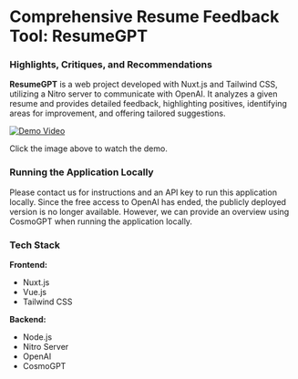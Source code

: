 # Comprehensive Resume Feedback Tool: ResumeGPT

### Highlights, Critiques, and Recommendations

**ResumeGPT** is a web project developed with Nuxt.js and Tailwind CSS, utilizing a Nitro server to communicate with OpenAI. It analyzes a given resume and provides detailed feedback, highlighting positives, identifying areas for improvement, and offering tailored suggestions.

[![Demo Video](https://img.youtube.com/vi/hoVU9gb7bGc/0.jpg)](https://www.youtube.com/watch?v=hoVU9gb7bGc)

Click the image above to watch the demo.

### Running the Application Locally

Please contact us for instructions and an API key to run this application locally. Since the free access to OpenAI has ended, the publicly deployed version is no longer available. However, we can provide an overview using CosmoGPT when running the application locally.

### Tech Stack

**Frontend:**
- Nuxt.js
- Vue.js
- Tailwind CSS

**Backend:**
- Node.js
- Nitro Server
- OpenAI
- CosmoGPT
